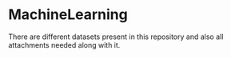 # MachineLearning
There are different datasets present in this repository and also all attachments needed along with it.
